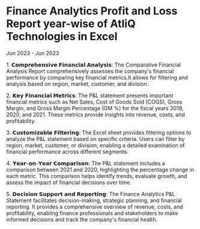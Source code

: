 # Finance Analytics Profit and Loss Report year-wise of AtliQ Technologies in Excel
Jun 2023 - Jun 2023

1️. 𝗖𝗼𝗺𝗽𝗿𝗲𝗵𝗲𝗻𝘀𝗶𝘃𝗲 𝗙𝗶𝗻𝗮𝗻𝗰𝗶𝗮𝗹 𝗔𝗻𝗮𝗹𝘆𝘀𝗶𝘀: The Comparative Financial Analysis Report comprehensively assesses the company's financial performance by comparing key financial metrics.It allows for filtering and analysis based on region, market, customer, and division.

2️. 𝗞𝗲𝘆 𝗙𝗶𝗻𝗮𝗻𝗰𝗶𝗮𝗹 𝗠𝗲𝘁𝗿𝗶𝗰𝘀: The P&L statement presents important financial metrics such as Net Sales, Cost of Goods Sold (COGS), Gross Margin, and Gross Margin Percentage (GM %) for the fiscal years 2019, 2020, and 2021. These metrics provide insights into revenue, costs, and profitability.

3️. 𝗖𝘂𝘀𝘁𝗼𝗺𝗶𝘇𝗮𝗯𝗹𝗲 𝗙𝗶𝗹𝘁𝗲𝗿𝗶𝗻𝗴: The Excel sheet provides filtering options to analyze the P&L statement based on specific criteria. Users can filter by region, market, customer, or division, enabling a detailed examination of financial performance across different segments.

4️. 𝗬𝗲𝗮𝗿-𝗼𝗻-𝗬𝗲𝗮𝗿 𝗖𝗼𝗺𝗽𝗮𝗿𝗶𝘀𝗼𝗻: The P&L statement includes a comparison between 2021 and 2020, highlighting the percentage change in each metric. This comparison helps identify trends, evaluate growth, and assess the impact of financial decisions over time.

5️. 𝗗𝗲𝗰𝗶𝘀𝗶𝗼𝗻 𝗦𝘂𝗽𝗽𝗼𝗿𝘁 𝗮𝗻𝗱 𝗥𝗲𝗽𝗼𝗿𝘁𝗶𝗻𝗴: The Finance Analytics P&L Statement facilitates decision-making, strategic planning, and financial reporting. It provides a comprehensive overview of revenue, costs, and profitability, enabling finance professionals and stakeholders to make informed decisions and track the company's financial health.
